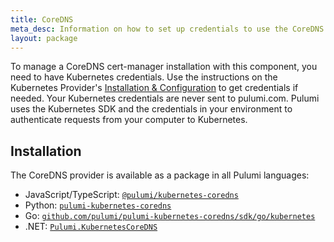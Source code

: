```yaml
---
title: CoreDNS
meta_desc: Information on how to set up credentials to use the CoreDNS component.
layout: package
---
```


To manage a CoreDNS cert-manager installation with this component, you need to have Kubernetes credentials. Use the instructions on the Kubernetes Provider's [Installation & Configuration](/registry/packages/kubernetes/installation-configuration) to get credentials if needed. Your Kubernetes credentials are never sent to pulumi.com. Pulumi uses the Kubernetes SDK and the credentials in your environment to authenticate requests from your computer to Kubernetes.

## Installation

The CoreDNS provider is available as a package in all Pulumi languages:

* JavaScript/TypeScript: [`@pulumi/kubernetes-coredns`](https://www.npmjs.com/package/@pulumi/kubernetes-coredns)
* Python: [`pulumi-kubernetes-coredns`](https://pypi.org/project/pulumi-kubernetes-coredns/)
* Go: [`github.com/pulumi/pulumi-kubernetes-coredns/sdk/go/kubernetes`](https://github.com/pulumi/pulumi-kubernetes-coredns)
* .NET: [`Pulumi.KubernetesCoreDNS`](https://www.nuget.org/packages/Pulumi.KubernetesCoreDNS)
